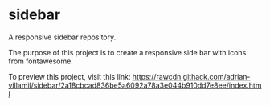 # sidebar
A responsive sidebar repository.

The purpose of this project is to create a responsive side bar with icons from fontawesome.

To preview this project, visit this link: https://rawcdn.githack.com/adrian-villamil/sidebar/2a18cbcad836be5a6092a78a3e044b910dd7e8ee/index.html

